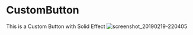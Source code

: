 # CustomButton
This is a Custom Button with Solid Effect
![screenshot_20190219-220405](https://user-images.githubusercontent.com/44945874/53031713-63c1e880-3493-11e9-9e39-dad2131097b0.png)
